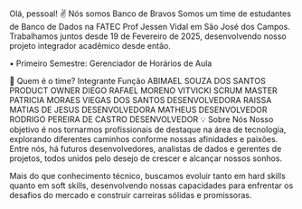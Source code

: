 Olá, pessoal! ✌️
Nós somos Banco de Bravos
Somos um time de estudantes de Banco de Dados na FATEC Prof Jessen Vidal em São José dos Campos. Trabalhamos juntos desde 19 de Fevereiro de 2025, desenvolvendo nosso projeto integrador acadêmico desde então.

• Primeiro Semestre: Gerenciador de Horários de Aula

👥 Quem é o time?
Integrante	Função
ABIMAEL SOUZA DOS SANTOS	PRODUCT OWNER
DIEGO RAFAEL MORENO VITVICKI	SCRUM MASTER
PATRICIA MORAES VIEGAS DOS SANTOS	DESENVOLVEDORA
RAISSA MATIAS DE JESUS	DESENVOLVEDORA
MATHEUS	DESENVOLVEDOR
RODRIGO PEREIRA DE CASTRO	DESENVOLVEDOR
💡 Sobre Nós
Nosso objetivo é nos tornarmos profissionais de destaque na área de tecnologia, explorando diferentes caminhos conforme nossas afinidades e paixões. Entre nós, há futuros desenvolvedores, analistas de dados e gerentes de projetos, todos unidos pelo desejo de crescer e alcançar nossos sonhos.

Mais do que conhecimento técnico, buscamos evoluir tanto em hard skills quanto em soft skills, desenvolvendo nossas capacidades para enfrentar os desafios do mercado e construir carreiras sólidas e promissoras.
